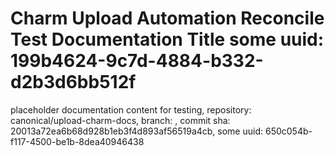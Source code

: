 # Charm Upload Automation Reconcile Test Documentation Title some uuid: 199b4624-9c7d-4884-b332-d2b3d6bb512f
 placeholder documentation content for testing,  repository: canonical/upload-charm-docs,  branch: ,  commit sha: 20013a72ea6b68d928b1eb3f4d893af56519a4cb,  some uuid: 650c054b-f117-4500-be1b-8dea40946438
